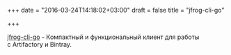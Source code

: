 +++
date = "2016-03-24T14:18:02+03:00"
draft = false
title = "jfrog-cli-go"

+++

<p><a href="https://github.com/jfrogdev/jfrog-cli-go">jfrog-cli-go</a>&nbsp;- Компактный и функциональный клиент для работы с&nbsp;Artifactory и Bintray.</p>

